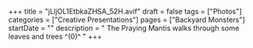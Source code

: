 +++
title = "jLljOL1EtbkaZHSA_52H.avif"
draft = false
tags = ["Photos"]
categories = ["Creative Presentations"]
pages = ["Backyard Monsters"]
startDate = ""
description = " The Praying Mantis walks through some leaves and trees ^(0)^ "
+++
